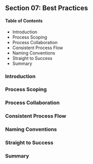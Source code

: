 ## Section 07: Best Practices

#### Table of Contents

- Introduction
- Process Scoping
- Process Collaboration
- Consistent Process Flow
- Naming Conventions
- Straight to Success
- Summary

### Introduction

### Process Scoping

### Process Collaboration

### Consistent Process Flow

### Naming Conventions

### Straight to Success

### Summary
